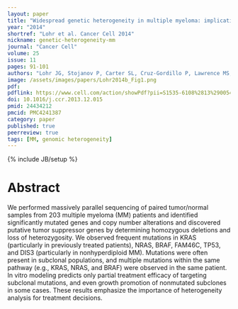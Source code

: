```yaml
---
layout: paper
title: "Widespread genetic heterogeneity in multiple myeloma: implications for targeted therapy"
year: "2014"
shortref: "Lohr et al. Cancer Cell 2014"
nickname: genetic-heterogeneity-mm
journal: "Cancer Cell"
volume: 25
issue: 11
pages: 91-101
authors: "Lohr JG, Stojanov P, Carter SL, Cruz-Gordillo P, Lawrence MS, Auclair D, Sougnez C, Knoechel B, Gould J, Saksena G, Cibulskis K, McKenna A, Chapman MA, Straussman R, Levy J, Perkins LM, Keats JJ, Schumacher SE, Rosenberg M; Multiple Myeloma Research Consortium, Getz G, Golub TR"
image: /assets/images/papers/Lohr2014b_Fig1.png
pdf:
pdflink: https://www.cell.com/action/showPdf?pii=S1535-6108%2813%2900542-4
doi: 10.1016/j.ccr.2013.12.015
pmid: 24434212
pmcid: PMC4241387
category: paper
published: true
peerreview: true
tags: [MM, genomic heterogeneity]
---
```

{% include JB/setup %}

# Abstract

We performed massively parallel sequencing of paired tumor/normal samples from 203 multiple myeloma (MM) patients and identified significantly mutated genes and copy number alterations and discovered putative tumor suppressor genes by determining homozygous deletions and loss of heterozygosity. We observed frequent mutations in KRAS (particularly in previously treated patients), NRAS, BRAF, FAM46C, TP53, and DIS3 (particularly in nonhyperdiploid MM). Mutations were often present in subclonal populations, and multiple mutations within the same pathway (e.g., KRAS, NRAS, and BRAF) were observed in the same patient. In vitro modeling predicts only partial treatment efficacy of targeting subclonal mutations, and even growth promotion of nonmutated subclones in some cases. These results emphasize the importance of heterogeneity analysis for treatment decisions.





